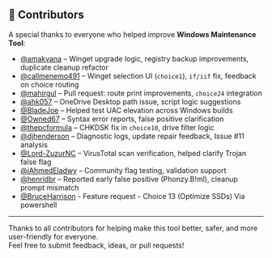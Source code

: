 ## 👥 Contributors

A special thanks to everyone who helped improve **Windows Maintenance Tool**:

- [@amakvana](https://github.com/amakvana) – Winget upgrade logic, registry backup improvements, duplicate cleanup refactor  
- [@callmenemo491](https://github.com/callmenemo491) – Winget selection UI (`choice1`), `if/iif` fix, feedback on choice routing  
- [@mahirgul](https://github.com/mahirgul) – Pull request: route print improvements, `choice24` integration  
- [@ahk057](https://github.com/ahk057) – OneDrive Desktop path issue, script logic suggestions  
- [@BladeJoe](https://github.com/BladeJoe) – Helped test UAC elevation across Windows builds  
- [@Owned67](https://github.com/Owned67) – Syntax error reports, false positive clarification  
- [@thepcformula](https://github.com/thepcformula) – CHKDSK fix in `choice10`, drive filter logic  
- [@djhenderson](https://github.com/djhenderson) – Diagnostic logs, update repair feedback, Issue #11 analysis  
- [@Lord-ZuzurNC](https://github.com/Lord-ZuzurNC) – VirusTotal scan verification, helped clarify Trojan false flag  
- [@iAhmedEladwy](https://github.com/iAhmedEladwy) – Community flag testing, validation support  
- [@henridbr](https://github.com/henridbr) – Reported early false positive (Phonzy.B!ml), cleanup prompt mismatch
- [@BruceHarrison](https://github.com/BruceHarrison) - Feature request - Choice 13 (Optimize SSDs) Via powershell

---

Thanks to all contributors for helping make this tool better, safer, and more user-friendly for everyone.  
Feel free to submit feedback, ideas, or pull requests!
